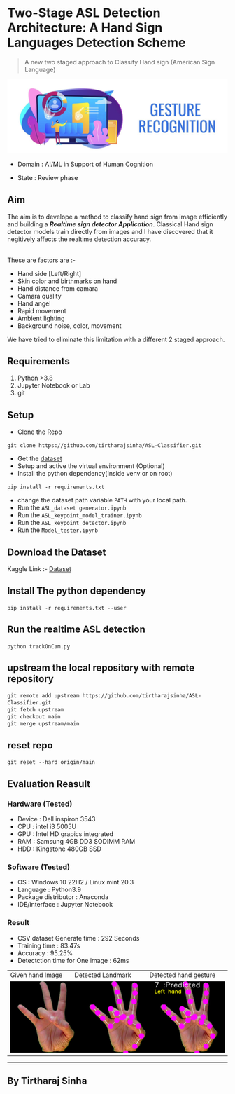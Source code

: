 # Two-Stage ASL Detection Architecture: A Hand Sign Languages Detection Scheme

> A new two staged approach to Classify Hand sign (American Sign Language)

<img src="art.png" alt="">

- Domain : AI/ML in Support of Human Cognition

- State : Review phase

## Aim

The aim is to develope a method to classify hand sign from image efficiently and building a **_Realtime sign detector Application_**. Classical Hand sign detector models train directly from images and I have discovered that it negitively affects the realtime detection accuracy.

<br>These are factors are :-

- Hand side [Left/Right]
- Skin color and birthmarks on hand
- Hand distance from camara
- Camara quality
- Hand angel
- Rapid movement
- Ambient lighting
- Background noise, color, movement

We have tried to eliminate this limitation with a different 2 staged approach.

## Requirements

1. Python >3.8
2. Jupyter Notebook or Lab
3. git

## Setup

- Clone the Repo

```
git clone https://github.com/tirtharajsinha/ASL-Classifier.git
```

- Get the [dataset](https://www.kaggle.com/datasets/ayuraj/asl-dataset?resource=download)
- Setup and active the virtual environment (Optional)
- Install the python dependency(Inside venv or on root)

```
pip install -r requirements.txt
```

- change the dataset path variable `PATH` with your local path.
- Run the `ASL_dataset generator.ipynb`
- Run the `ASL_keypoint_model_trainer.ipynb`
- Run the `ASL_keypoint_detector.ipynb`
- Run the `Model_tester.ipynb`

## Download the Dataset

Kaggle Link :-
[Dataset](https://www.kaggle.com/datasets/ayuraj/asl-dataset?resource=download)

## Install The python dependency

```
pip install -r requirements.txt --user
```

## Run the realtime ASL detection

```
python trackOnCam.py
```

## upstream the local repository with remote repository

```
git remote add upstream https://github.com/tirtharajsinha/ASL-Classifier.git
git fetch upstream
git checkout main
git merge upstream/main

```

## reset repo

```
git reset --hard origin/main
```

## Evaluation Reasult

### Hardware (Tested)

- Device : Dell inspiron 3543
- CPU : intel i3 5005U
- GPU : Intel HD grapics integrated
- RAM : Samsung 4GB DD3 SODIMM RAM
- HDD : Kingstone 480GB SSD

### Software (Tested)

- OS : Windows 10 22H2 / Linux mint 20.3
- Language : Python3.9
- Package distributor : Anaconda
- IDE/interface : Jupyter Notebook

### Result

- CSV dataset Generate time : 292 Seconds
- Training time : 83.47s
- Accuracy : 95.25%
- Detectction time for One image : 62ms

<table>
<tr>
<td>Given hand Image</td>
<td>Detected Landmark</td>
<td>Detected hand gesture</td>
</tr>

<tr>
<td colspan="3"><img src="sample\sample1.png"></td>
</tr>
</table>

<hr>

## By Tirtharaj Sinha</p>
